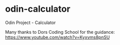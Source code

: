 # odin-calculator
Odin Project - Calculator

Many thanks to Dors Coding School for the guidance: 
https://www.youtube.com/watch?v=Kyxvms8pnSU
